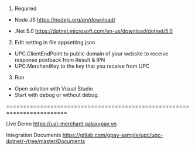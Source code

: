 1. Required 
- Node JS
https://nodejs.org/en/download/

- .Net 5.0
https://dotnet.microsoft.com/en-us/download/dotnet/5.0


2. Edit setting in file appsetting.json

- UPC.ClientEndPoint to public domain of your website to receive response postback from Result & IPN
- UPC.MerchantKey to the key that you receive from UPC


3. Run
- Open solution with Visual Studio
- Start with debug or without debug.


========================================================================

Live Demo
https://uat-merchant.galaxypay.vn

Integration Documents
https://gitlab.com/gpay-sample/upc/upc-dotnet/-/tree/master/Documents